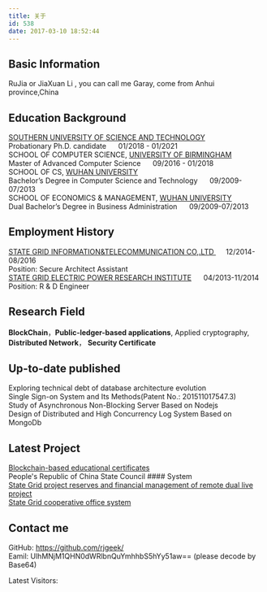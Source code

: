 ```yaml
---
title: 关于
id: 538
date: 2017-03-10 18:52:44
---
```


## Basic Information  
RuJia or JiaXuan Li , you can call me Garay, come from Anhui province,China  
## Education Background
[SOUTHERN UNIVERSITY OF SCIENCE AND TECHNOLOGY](http://www.sustc.edu.cn/en/)  
Probationary Ph.D. candidate   &nbsp;&nbsp;&nbsp;&nbsp; 01/2018 - 01/2021	  
SCHOOL OF COMPUTER SCIENCE, [UNIVERSITY OF BIRMINGHAM](http://baike.baidu.com/link?url=yzoLkfI5jiVY_CGbQTeUO19Cu3ZeSIPLjlmK4H6tIk9zN7rOpRp_etjYgfmRCwT0iau3vH_eatW5cF8DbEBioDTrv_xkshlFArZfjNRgmTBeFD3H2_FPciOrZqkuyGam-SFX7WtcN6dxaJaIHZ3To_)    
Master of Advanced Computer Science  &nbsp;&nbsp;&nbsp;&nbsp;
09/2016 - 01/2018	  	
SCHOOL OF CS, [WUHAN UNIVERSITY](http://baike.baidu.com/item/%E6%AD%A6%E6%B1%89%E5%A4%A7%E5%AD%A6)  
Bachelor’s Degree in Computer Science and Technology  &nbsp;&nbsp;&nbsp;&nbsp;
09/2009-07/2013	  
SCHOOL OF ECONOMICS & MANAGEMENT, [WUHAN UNIVERSITY](http://baike.baidu.com/item/%E6%AD%A6%E6%B1%89%E5%A4%A7%E5%AD%A6)  
Dual Bachelor’s Degree in Business Administration   &nbsp;&nbsp;&nbsp;&nbsp;
09/2009-07/2013	
## Employment History  

[STATE GRID INFORMATION&TELECOMMUNICATION CO,.LTD ](https://en.wikipedia.org/wiki/State_Grid_Corporation_of_China) &nbsp;&nbsp;&nbsp;&nbsp; 12/2014-08/2016  
Position: Secure Architect Assistant  
[STATE GRID ELECTRIC POWER RESEARCH INSTITUTE](www.sgcc.com.cn/ywlm/index.shtml) &nbsp;&nbsp;&nbsp;&nbsp; 04/2013-11/2014   
Position: R & D Engineer


## Research Field
**BlockChain**，**Public-ledger-based applications**, Applied cryptography,   
**Distributed Network**，  **Security Certificate**
## Up-to-date published
Exploring technical debt of database architecture evolution  
Single Sign-on  System and Its Methods(Patent No.: 201511017547.3)  
Study of Asynchronous Non-Blocking Server Based on Nodejs  
Design of Distributed and High Concurrency Log System Based on MongoDb
## Latest Project
[Blockchain-based educational certificates](http://blockcerts.ehcoo.com/)  
People's Republic of China State Council #### System  
[State Grid project reserves and financial management of remote dual live project](http://mp.weixin.qq.com/s?__biz=MzIzNjAwOTM5Ng==&mid=402554198&idx=1&sn=97d3a4fd91da002ebbfb3f8a9c3f9dda)  
[State Grid cooperative office system](http://mp.weixin.qq.com/s?__biz=MzIzNjAwOTM5Ng==&mid=400727296&idx=1&sn=618e5a514820cb0b2fec877c3aab7adf&scene=2&srcid=1115V2V8nYebLmQFeWppxzjD&from=timeline&isappinstalled=0#wechat_redirect)  
## Contact me
GitHub: https://github.com/rjgeek/  
Eamil: UlhMNjM1QHN0dWRlbnQuYmhhbS5hYy51aw== (please decode by Base64)

Latest Visitors:
<div class="ds-recent-visitors" data-num-items="28" data-avatar-size="42" id="ds-recent-visitors"></div>


